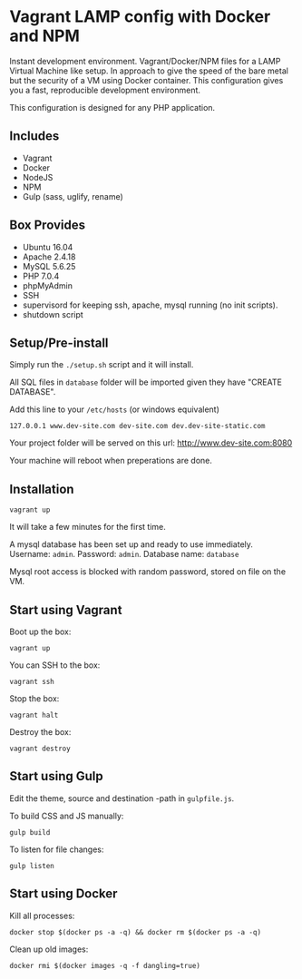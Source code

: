 # Vagrant LAMP config with Docker and NPM

Instant development environment. Vagrant/Docker/NPM files for a LAMP Virtual Machine like setup. In approach to give the speed of the bare metal but the security of a VM using Docker container. This configuration gives you a fast, reproducible development environment.

This configuration is designed for any PHP application.

## Includes

  * Vagrant
  * Docker
  * NodeJS
  * NPM
  * Gulp (sass, uglify, rename)

## Box Provides

  * Ubuntu 16.04
  * Apache 2.4.18
  * MySQL 5.6.25
  * PHP 7.0.4
  * phpMyAdmin
  * SSH
  * supervisord for keeping ssh, apache, mysql running (no init scripts).
  * shutdown script

## Setup/Pre-install

Simply run the `./setup.sh` script and it will install.

All SQL files in `database` folder will be imported given they have "CREATE DATABASE".

Add this line to your `/etc/hosts` (or windows equivalent)

    127.0.0.1 www.dev-site.com dev-site.com dev.dev-site-static.com

Your project folder will be served on this url: http://www.dev-site.com:8080

Your machine will reboot when preperations are done.

## Installation

    vagrant up

It will take a few minutes for the first time.

A mysql database has been set up and ready to use immediately. Username: `admin`. Password: `admin`. Database name: `database`

Mysql root access is blocked with random password, stored on file on the VM.

## Start using Vagrant

Boot up the box:

    vagrant up

You can SSH to the box:

    vagrant ssh

Stop the box:

    vagrant halt

Destroy the box:

    vagrant destroy

## Start using Gulp

Edit the theme, source and destination -path in `gulpfile.js`.

To build CSS and JS manually:

    gulp build

To listen for file changes:

    gulp listen

## Start using Docker

Kill all processes:

    docker stop $(docker ps -a -q) && docker rm $(docker ps -a -q)

Clean up old images:

    docker rmi $(docker images -q -f dangling=true)